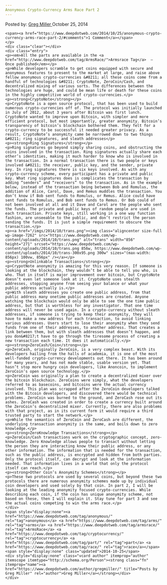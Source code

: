 ```yaml
---
Anonymous Crypto-Currency Arms Race Part 2
---
```

<article class="post-listing post-7258 post type-post status-publish format-standard has-post-thumbnail hentry category-deepdot-news tag-anonymous tag-arms tag-armsrace tag-cryptocurrency tag-part tag-race">
    <div class="post-inner">
        <span>Posted by: <a href="https://www.deepdotweb.com/author/gregmiller/" title="">Greg Miller </a></span>
    <span>October 25, 2014</span>
    
    <span><a href="https://www.deepdotweb.com/2014/10/25/anonymous-crypto-currency-arms-race-part-2/#comments">1 Comment</a></span>
    </p>
    <div class="clear"></div>
    <div class="entry">
    <p><em>All the parts are available in the <a href="http://www.deepdotweb.com/tag/ArmsRace/">Armsrace Tag</a>  – Once published</em></p>
    <p>While developers scramble to get coins equipped with secure and anonymous features to present to the market at large, and raise above fellow anonymous crypto-currencies &#8211; all these coins come from a handful of technologies &#8211; CryptoNote, ZeroCoin/Cash, and decentralized mixing of various sorts. The differences between the technologies are huge, and could be mean life or death for these coins in the highly competitive world of crypto-currencies.</p>
    <p><strong>CryptoNote</strong></p>
    <p>CryptoNote is a open source protocol, that has been used to build numerous crypto-currencies off of. The protocol was initially launched in July of 2012, about 3 years after Bitcoin was first lunch. CryptoNote wanted to improve upon Bitcoin, with simpler and more efficient protocol, but most importantly, greater anonymity. Bitcoin’s transparency of bitcoin’s blockchain bothered them. They felt for a crypto-currency to be successful it needed greater privacy. As a result, CryptoNote’s anonymity came be narrowed down to two things &#8211; ring signatures, and sleath addresses</p>
    <p><strong>Ring Signatures</strong></p>
    <p>Ring signatures go beyond simply sharing coins, and obstructing the coins involved in the transaction. Ring signatures actually share each other’s identities, making it much harder to know who is involved in the transaction. In a normal transaction there is two people or keys involved &#8211; the receiver, public key, and the sender, private key. In ring signatures there is six keys involved. As with any crypto-currency scheme, every participant has a private and public key. What ring signatures does is complicates the transaction by adding “senders” and “receivers” to the transaction. As in the example below, instead of the transaction being between Bob and Romulus, the addition of Alice, Carol, Dave, and Remus muddles the transaction. You don’t know if Bob sent funds to Romulus, or Remus. Alice could have sent funds to Romulus, and Bob sent funds to Remus. Or Bob could of not been involved at all and it Dave and Carol are the people who sent the funds. The private and public keys of random people are used in each transaction. Private keys, still working in a one way function fashion, are unseeable to the public, and don’t restrict the person sending the funds. It is just a simple requirement to obscure the transaction.</p>
    <p><a href="/imgs/2014/10/trans.png"><img class="aligncenter size-full wp-image-7262" src="https://www.deepdotweb.com/wp-content/uploads/2014/10/trans.png" alt="trans" width="856" height="271" srcset="https://www.deepdotweb.com/wp-content/uploads/2014/10/trans.png 856w, https://www.deepdotweb.com/wp-content/uploads/2014/10/trans-300x95.png 300w" sizes="(max-width: 856px) 100vw, 856px" /></a></p>
    <p><strong>Unlinkable Transactions</strong></p>
    <p>CrypotNote anonymity is amazing for this very reason. If someone is looking at the blockchain, they wouldn’t be able to tell you who, is who. That in itself is major improvement over bitcoin, but CryptoNote doesn’t even let someone look at it. CryptoNote uses stealth addresses, stopping anyone from seeing your balance or what your public address actually is.</p>
    <p>With sleath addresses you create one public address, from that public address many onetime public addresses are created. Anyone watching the blockchain would only be able to see the one time public address, but that is worthless for any investigator. That one time address will never be used again. In a crypto-currency without sleath addresses, if someone is trying to keep their anonymity, they will have to make a new address for each transaction, to avoid linking various addresses. Users start to lose their anonymity when they send funds from one of their addresses, to another address. That creates a link between them, but with sleath addresses that doesn’t happen, and you don&#8217;t have to go through the tiresome process of creating a new transaction each time. It does it automatically.</p>
    <p><strong>ZeroCash/Coin</strong></p>
    <p>ZeroCash, originally ZeroCoin, is a very complex beast. With its developers hailing from the halls of academia, it is one of the most well-funded crypto-currency developments out there. It has been around for many years, and has not made stable, usable version yet. That hasn’t stop more hungry coin developers, like Anoncoin, to implement ZeroCoin’s open source technology.</p>
    <p>ZeroCoin was originally a plan to create a decentralized mixer over the bitcoin blockchain. ZeroCoins were simply, what the developers referred to as basecoins, and bitcoins were the actual currency involved. This plan was scrapped after the ZeroCoin developers talked with the Bitcoin developers, and discovered there would be technical problems. ZeroCoin was burned to the ground, and ZeroCash rose out its ashes. ZeroCash was created in order to create a currency built around the ZeroCoin’s decentralized mixer. Currently, there are also problems with that project, as in its current form it would require a third trusted party to start the network.</p>
    <p>While the semantics of ZeroCoin and ZeroCash are different, the underlying transaction anonymity is the same, and boils down to zero knowledge.</p>
    <p><strong>ZeroKnowledge Transactions</strong></p>
    <p>ZeroCoin/Cash transactions work on the cryptographic concept, zero-knowledge. Zero Knowledge allows people to transact without letting the person they are interacting know their public address, or any other information. The information that is needed for the transaction, such as the public address, is encrypted and hidden from both parties. Only the protocol itself, can decrypt and look at the information needed. That information lives in a world that only the protocol itself can reach.</p>
    <p><strong>Other Coin’s Anonymity Schemes</strong></p>
    <p>These two protocols are used by several coins, but beyond these two protocols there are numerous anonymity schemes made up by individual coin developers and used solely by that coin. In part 2, I will be looking at the leading anonymity focused crypto-currencies. While describing each coin, if the coin has unique anonymity scheme, not based on these, then I will explain it. Stay tune for part 3 and see the actual coins competing to win the arms race.</p>
    </div>
    <span style="display:none"><a href="https://www.deepdotweb.com/tag/anonymous/" rel="tag">anonymous</a> <a href="https://www.deepdotweb.com/tag/arms/" rel="tag">arms</a> <a href="https://www.deepdotweb.com/tag/armsrace/" rel="tag">ArmsRace</a> <a href="https://www.deepdotweb.com/tag/cryptocurrency/" rel="tag">cryptocurrency</a> <a href="https://www.deepdotweb.com/tag/part/" rel="tag">part</a> <a href="https://www.deepdotweb.com/tag/race/" rel="tag">race</a></span> <span style="display:none" class="updated">2014-10-25</span>
    <div style="display:none" class="vcard author" itemprop="author" itemscope itemtype="http://schema.org/Person"><strong class="fn" itemprop="name"><a href="https://www.deepdotweb.com/author/gregmiller/" title="Posts by Greg Miller" rel="author">Greg Miller</a></strong></div>
    </div>
</article>

